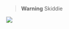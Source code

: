 > **Warning**
> Skiddie

[![](https://visitcount.itsvg.in/api?id=R-uru&icon=7&color=9)](https://visitcount.itsvg.in)
